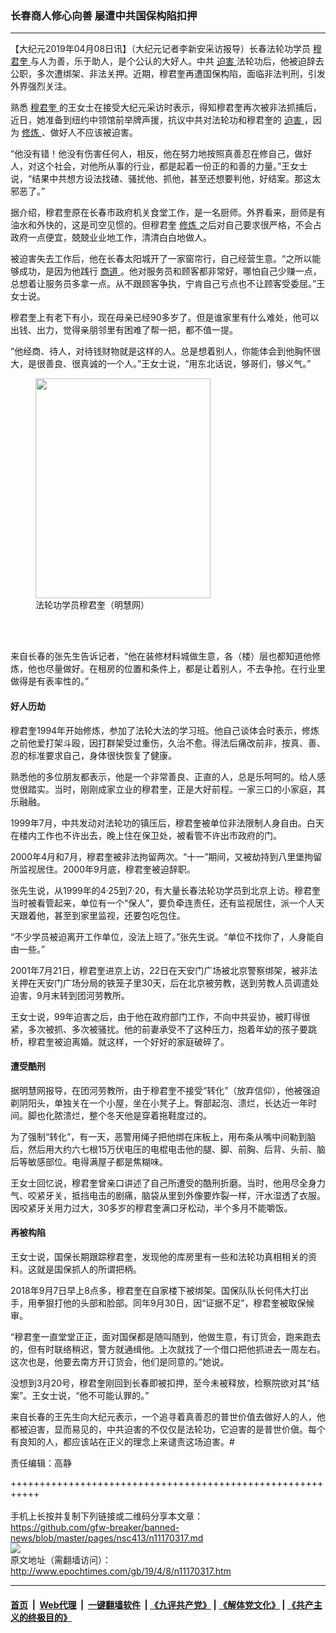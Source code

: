### 长春商人修心向善 屡遭中共国保构陷扣押
------------------------

<p>
 【大纪元2019年04月08日讯】（大纪元记者李新安采访报导）长春法轮功学员
 <a href="http://www.epochtimes.com/gb/tag/%E7%A9%86%E5%90%9B%E5%A5%8E.html">
  穆君奎
 </a>
 与人为善，乐于助人，是个公认的大好人。中共
 <a href="http://www.epochtimes.com/gb/tag/%E8%BF%AB%E5%AE%B3.html">
  迫害
 </a>
 法轮功后，他被迫辞去公职，多次遭绑架、非法关押。近期，穆君奎再遭国保构陷，面临非法判刑，引发外界强烈关注。
</p>
<p>
 熟悉
 <a href="http://www.epochtimes.com/gb/tag/%E7%A9%86%E5%90%9B%E5%A5%8E.html">
  穆君奎
 </a>
 的王女士在接受大纪元采访时表示，得知穆君奎再次被非法抓捕后，近日，她准备到纽约中领馆前举牌声援，抗议中共对法轮功和穆君奎的
 <a href="http://www.epochtimes.com/gb/tag/%E8%BF%AB%E5%AE%B3.html">
  迫害
 </a>
 ，因为
 <a href="http://www.epochtimes.com/gb/tag/%E4%BF%AE%E7%82%BC.html">
  修炼
 </a>
 、做好人不应该被迫害。
</p>
<p>
 “他没有错！他没有伤害任何人，相反，他在努力地按照真善忍在修自己，做好人，对这个社会，对他所从事的行业，都是起着一份正的和善的力量。”王女士说，“结果中共想方设法找碴、骚扰他、抓他，甚至还想要判他，好结案。那这太邪恶了。”
</p>
<p>
 据介绍，穆君奎原在长春市政府机关食堂工作，是一名厨师。外界看来，厨师是有油水和外快的，这是司空见惯的。但穆君奎
 <a href="http://www.epochtimes.com/gb/tag/%E4%BF%AE%E7%82%BC.html">
  修炼
 </a>
 之后对自己要求很严格，不会占政府一点便宜，兢兢业业地工作，清清白白地做人。
</p>
<p>
 被迫害失去工作后，他在长春太阳城开了一家窗帘行，自己经营生意。“之所以能够成功，是因为他践行
 <a href="http://www.epochtimes.com/gb/tag/%E5%95%86%E9%81%93.html">
  商道
 </a>
 。他对服务员和顾客都非常好，哪怕自己少赚一点，总想着让服务员多拿一点。从不跟顾客争执，宁肯自己亏点也不让顾客受委屈。”王女士说。
</p>
<p>
 穆君奎上有老下有小，现在母亲已经90多岁了。但是谁家里有什么难处，他可以出钱、出力，觉得亲朋邻里有困难了帮一把，都不值一提。
</p>
<p>
 “他经商、待人，对待钱财物就是这样的人。总是想着别人，你能体会到他胸怀很大，是很善良、很真诚的一个人。”王女士说，“用东北话说，够哥们，够义气。”
</p>
<figure class="wp-caption aligncenter" id="attachment_11171630" style="width: 280px">
 <a href="http://i.epochtimes.com/assets/uploads/2019/04/2018-9-20-203217-0.jpg">
  <img alt="" class="wp-image-11171630" height="352" src="http://i.epochtimes.com/assets/uploads/2019/04/2018-9-20-203217-0-300x377.jpg" width="280"/>
 </a>
 <br/><figcaption class="wp-caption-text">
  法轮功学员穆君奎（明慧网）
 </figcaption><br/>
</figure><br/>
<p>
 来自长春的张先生告诉记者，“他在装修材料城做生意，各（楼）层也都知道他修炼，他也尽量做好。在租房的位置和条件上，都是让着别人，不去争抢。在行业里做得是有表率性的。”
</p>
<h4>
 好人历劫
</h4>
<p>
 穆君奎1994年开始修炼，参加了法轮大法的学习班。他自己谈体会时表示，修炼之前他爱打架斗殴，因打群架受过重伤，久治不愈。得法后痛改前非，按真、善、忍的标准要求自己，身体很快恢复了健康。
</p>
<p>
 熟悉他的多位朋友都表示，他是一个非常善良、正直的人，总是乐呵呵的。给人感觉很踏实。当时，刚刚成家立业的穆君奎，正是大好前程。一家三口的小家庭，其乐融融。
</p>
<p>
 1999年7月，中共发动对法轮功的镇压后，穆君奎被单位非法限制人身自由。白天在楼内工作也不许出去，晚上住在保卫处，被看管不许出市政府的门。
</p>
<p>
 2000年4月和7月，穆君奎被非法拘留两次。“十一”期间，又被劫持到八里堡拘留所监视居住。2000年9月底，穆君奎被迫辞职。
</p>
<p>
 张先生说，从1999年的4·25到7·20，有大量长春法轮功学员到北京上访。穆君奎当时被看管起来，单位有一个“保人”，要负牵连责任，还有监视居住，派一个人天天跟着他，甚至到家里监视，还要包吃包住。
</p>
<p>
 “不少学员被迫离开工作单位，没法上班了。”张先生说。“单位不找你了，人身能自由一些。”
</p>
<p>
 2001年7月21日，穆君奎进京上访，22日在天安门广场被北京警察绑架，被非法关押在天安门广场分局的铁笼子里30天，后在北京被劳教，送到劳教人员调遣处迫害，9月末转到团河劳教所。
</p>
<p>
 王女士说，99年迫害之后，由于他在政府部门工作，不向中共妥协，被盯得很紧，多次被抓、多次被骚扰。他的前妻承受不了这种压力，抱着年幼的孩子要跳桥，穆君奎被迫离婚。就这样，一个好好的家庭破碎了。
</p>
<h4>
 遭受酷刑
</h4>
<p>
 据明慧网报导，在团河劳教所，由于穆君奎不接受“转化”（放弃信仰），他被强迫剃阴阳头，单独关在一个小屋，坐在小凳子上。臀部起泡、溃烂，长达近一年时间。脚也化脓溃烂，整个冬天他是穿着拖鞋度过的。
</p>
<p>
 为了强制“转化”，有一天，恶警用绳子把他绑在床板上，用布条从嘴中间勒到脑后，然后用大约六七根15万伏电压的电棍电击他的腿、脚、前胸、后背、头前、脑后等敏感部位。电得满屋子都是焦糊味。
</p>
<p>
 王女士回忆说，穆君奎曾亲口讲述了自己所遭受的酷刑折磨。当时，他用尽全身力气、咬紧牙关，抵挡电击的剧痛，脑袋从里到外像要炸裂一样，汗水湿透了衣服。因咬紧牙关用力过大，30多岁的穆君奎满口牙松动，半个多月不能嚼饭。
</p>
<h4>
 再被构陷
</h4>
<p>
 王女士说，国保长期跟踪穆君奎，发现他的库房里有一些和法轮功真相相关的资料。这就是国保抓人的所谓把柄。
</p>
<p>
 2018年9月7日早上8点多，穆君奎在自家楼下被绑架。国保队队长何伟大打出手，用拳狠打他的头部和脸部。同年9月30日，因“证据不足”，穆君奎被取保候审。
</p>
<p>
 “穆君奎一直堂堂正正，面对国保都是随叫随到，他做生意，有订货会，跑来跑去的，但有时联络稍迟，警方就通缉他。上次就找了一个借口把他抓进去一周左右。这次也是，他要去南方开订货会，他们是同意的。”她说。
</p>
<p>
 没想到3月20号，穆君奎刚回到长春即被扣押，至今未被释放，检察院欲对其“结案”。王女士说，“他不可能认罪的。”
</p>
<p>
 来自长春的王先生向大纪元表示，一个追寻着真善忍的普世价值去做好人的人，他都被迫害，显而易见的，中共迫害的不仅仅是法轮功，它迫害的是普世价傎。每个有良知的人，都应该站在正义的理念上来谴责这场迫害。#
</p>
<p>
 责任编辑：高静
</p>

+++++++++++++++++++++++++++++++++++++++++++++++++++++++++++<br/><br/>
手机上长按并复制下列链接或二维码分享本文章：<br/>
https://github.com/gfw-breaker/banned-news/blob/master/pages/nsc413/n11170317.md <br/>
<a href='https://github.com/gfw-breaker/banned-news/blob/master/pages/nsc413/n11170317.md'><img src='https://github.com/gfw-breaker/banned-news/blob/master/pages/nsc413/n11170317.md.png'/></a> <br/>
原文地址（需翻墙访问）：http://www.epochtimes.com/gb/19/4/8/n11170317.htm


------------------------
#### [首页](https://github.com/gfw-breaker/banned-news/blob/master/README.md) &nbsp;|&nbsp; [Web代理](https://github.com/labour-camp/helloworld) &nbsp;|&nbsp; [一键翻墙软件](https://github.com/gfw-breaker/nogfw/blob/master/README.md) &nbsp;| [《九评共产党》](https://github.com/gfw-breaker/9ping.md/blob/master/README.md#九评之一评共产党是什么) | [《解体党文化》](https://github.com/gfw-breaker/jtdwh.md/blob/master/README.md) | [《共产主义的终极目的》](https://github.com/gfw-breaker/gczydzjmd.md/blob/master/README.md)

